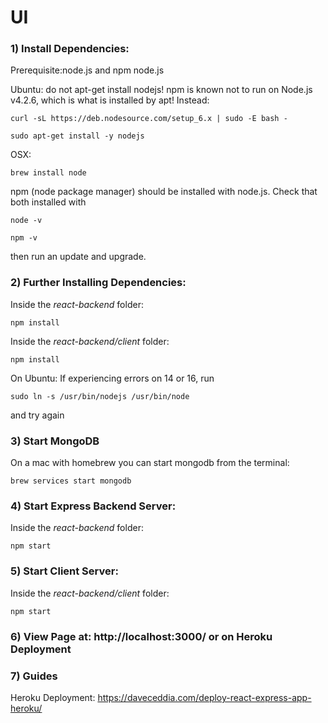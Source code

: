 # UI

### 1) Install Dependencies:

Prerequisite:node.js and npm
node.js

Ubuntu:
do not apt-get install nodejs! npm is known not to run on Node.js v4.2.6, which is what is installed by apt!
Instead:
```
curl -sL https://deb.nodesource.com/setup_6.x | sudo -E bash -
```

```
sudo apt-get install -y nodejs
```

OSX:  
```
brew install node
```
npm (node package manager) should be installed with node.js.
Check that both installed with
```
node -v
```
```
npm -v
```

then run an update and upgrade.

### 2) Further Installing Dependencies:
Inside the *react-backend* folder:
```
npm install
```
Inside the *react-backend/client* folder:
```
npm install
```

On Ubuntu:
If experiencing errors on 14 or 16, run
```
sudo ln -s /usr/bin/nodejs /usr/bin/node
```
and try again

### 3) Start MongoDB

On a mac with homebrew you can start mongodb from the terminal:
```
brew services start mongodb

```

### 4) Start Express Backend Server:
Inside the *react-backend* folder:
```
npm start
```

### 5) Start Client Server:
Inside the *react-backend/client* folder:
```
npm start
```

### 6) View Page at: http://localhost:3000/ or on Heroku Deployment

### 7) Guides
Heroku Deployment: https://daveceddia.com/deploy-react-express-app-heroku/

